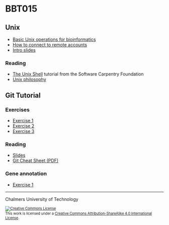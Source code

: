 # BBT015


## Unix

* [Basic Unix operations for bioinformatics](unix-tasks.md)
* [How to connect to remote accounts](remote-hosts.md)
* [Intro slides](unix-intro.pdf)

### Reading
* [The Unix Shell](https://swcarpentry.github.io/shell-novice/) tutorial from the Software Carpentry Foundation
* [Unix philosophy](unix-philosophy.md)

## Git Tutorial
### Exercises

* [Exercise 1](git-exercise-1.md)
* [Exercise 2](git-exercise-2.md)
* [Exercise 3](git-exercise-3.md)


### Reading

* [Slides](git-tutorial-chalmers.pdf)
* [Git Cheat Sheet (PDF)](https://services.github.com/on-demand/downloads/github-git-cheat-sheet.pdf)

### Gene annotation
* [Exercise 1](gene_annotation.md)

<hr />

Chalmers University of Technology

<footer style="font-size:0.8em">

<a rel="license" href="http://creativecommons.org/licenses/by-sa/4.0/">
<img alt="Creative Commons License" style="border-width:0" src="https://i.creativecommons.org/l/by-sa/4.0/80x15.png" />
</a><br />This work is licensed under a <a rel="license" href="http://creativecommons.org/licenses/by-sa/4.0/">Creative Commons Attribution-ShareAlike 4.0 International License</a>.

</footer>
